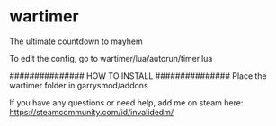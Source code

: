 # wartimer
The ultimate countdown to mayhem

To edit the config, go to wartimer/lua/autorun/timer.lua

###############
HOW TO INSTALL
###############
Place the wartimer folder in garrysmod/addons

If you have any questions or need help, add me on steam here:
https://steamcommunity.com/id/invalidedm/
